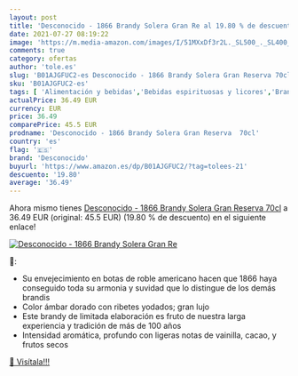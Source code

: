 ```yaml
---
layout: post
title: 'Desconocido - 1866 Brandy Solera Gran Re al 19.80 % de descuento'
date: 2021-07-27 08:19:22
image: 'https://m.media-amazon.com/images/I/51MXxDf3r2L._SL500_._SL400_.jpg'
comments: true
category: ofertas
author: 'tole.es'
slug: 'B01AJGFUC2-es Desconocido - 1866 Brandy Solera Gran Reserva 70cl'
sku: 'B01AJGFUC2-es'
tags: [ 'Alimentación y bebidas','Bebidas espirituosas y licores','Brandis y aguardientes','Cervezas, vinos y licores','brandy','desconocido', ]
actualPrice: 36.49 EUR
currency: EUR
price: 36.49
comparePrice: 45.5 EUR
prodname: 'Desconocido - 1866 Brandy Solera Gran Reserva  70cl'
country: 'es'
flag: '🇪🇸'
brand: 'Desconocido'
buyurl: 'https://www.amazon.es/dp/B01AJGFUC2/?tag=tolees-21'
descuento: '19.80'
average: '36.49'
---
```


Ahora mismo tienes [Desconocido - 1866 Brandy Solera Gran Reserva  70cl](https://www.amazon.es/dp/B01AJGFUC2/?tag=tolees-21) a 36.49 EUR (original: 45.5 EUR) (19.80 %  de descuento) en el siguiente enlace!

[![Desconocido - 1866 Brandy Solera Gran Re](https://m.media-amazon.com/images/I/51MXxDf3r2L._SL500_._SL400_.jpg)](https://www.amazon.es/dp/B01AJGFUC2/?tag=tolees-21)

🔎:

- Su envejecimiento en botas de roble americano hacen que 1866 haya conseguido toda su armonia y suvidad que lo distingue de los demás brandis
- Color ámbar dorado con ribetes yodados; gran lujo
- Este brandy de limitada elaboración es fruto de nuestra larga experiencia y tradición de más de 100 años
- Intensidad aromática, profundo con ligeras notas de vainilla, cacao, y frutos secos

[🛒 Visítala!!!](https://www.amazon.es/dp/B01AJGFUC2/?tag=tolees-21)
